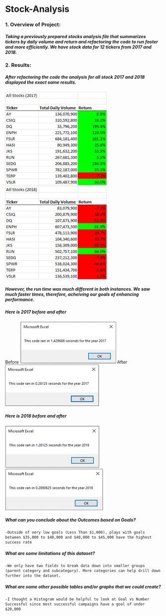 # Stock-Analysis

### 1. Overview of Project:
##### Taking a previously prepared stocks analysis file that summarizes tickers by daily volume and return and refactoring the code to run faster and more efficiently. We have stock data for 12 tickers from 2017 and 2018.

### 2. Results:
##### After refactoring the code the analysis for all stock 2017 and 2018 displayed the exact same results. 
![All-Stocks_2017](https://github.com/maldonado91/Stock-Analysis/blob/main/Resources/All_Stocks_2017.png) ![All-Stocks_2018](https://github.com/maldonado91/Stock-Analysis/blob/main/Resources/All_Stocks_2018.png)
##### However, the run time was much different in both instances. We saw much faster times, therefore, acheiving our goals of enhancing performance.
##### Here is 2017 before and after
Before ![Run_Time2017_Before](https://github.com/maldonado91/Stock-Analysis/blob/main/Resources/VBA_Challenge_2017_Before.PNG) After![Run2017_Time_After](https://github.com/maldonado91/Stock-Analysis/blob/main/Resources/VBA_Challenge_2017.PNG)
##### Here is 2018 before and after
![Run_Time2018_Before](https://github.com/maldonado91/Stock-Analysis/blob/main/Resources/VBA_Challenge_2018_Before.PNG) ![Run_Time2018_After](https://github.com/maldonado91/Stock-Analysis/blob/main/Resources/VBA_Challenge_2018.PNG)

##### What can you conclude about the Outcomes based on Goals?
    -Outside of very low goals (Less Than $1,000), plays with goals between $35,000 to $40,000 and $40,000 to $45,000 have the highest success rate

##### What are some limitations of this dataset?
    -We only have two fields to break data down into smaller groups (parent category and subcategory). More categories can help drill down further into the dataset.

##### What are some other possible tables and/or graphs that we could create?
    -I thought a Histogram would be helpful to look at Goal vs Number Successful since most successful campaigns have a goal of under $20,000
